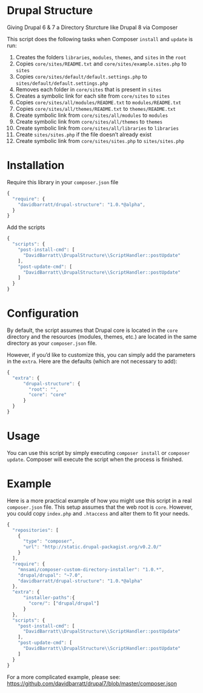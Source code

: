 Drupal Structure
================

Giving Drupal 6 &amp; 7 a Directory Sturcture like Drupal 8 via Composer

This script does the following tasks when Composer `install` and `update` is run:

1. Creates the folders `libraries`, `modules`, `themes`, and `sites` in the `root`
2. Copies `core/sites/README.txt` and `core/sites/example.sites.php` to `sites`
3. Copies `core/sites/default/default.settings.php` to `sites/default/default.settings.php`
4. Removes each folder in `core/sites` that is present in `sites`
5. Creates a symbolic link for each site from `core/sites` to `sites`
6. Copies `core/sites/all/modules/README.txt` to `modules/README.txt`
7. Copies `core/sites/all/themes/README.txt` to `themes/README.txt`
8. Create symbolic link from `core/sites/all/modules` to `modules`
9. Create symbolic link from `core/sites/all/themes` to `themes`
10. Create symbolic link from `core/sites/all/libraries` to `libraries`
11. Create `sites/sites.php` if the file doesn’t already exist
12. Create symbolic link from `core/sites/sites.php` to `sites/sites.php`

# Installation

Require this library in your `composer.json` file

```javascript
{
  "require": {
    "davidbarratt/drupal-structure": "1.0.*@alpha",
  }
}
```

Add the scripts

```javascript
{
  "scripts": {
    "post-install-cmd": [
      "DavidBarratt\\DrupalStructure\\ScriptHandler::postUpdate"
    ],
    "post-update-cmd": [
      "DavidBarratt\\DrupalStructure\\ScriptHandler::postUpdate"
    ]
  }
}
```

# Configuration
By default, the script assumes that Drupal core is located in the `core` directory and the resources (modules, themes, etc.) are located in the same directory as your `composer.json` file.

However, if you’d like to customize this, you can simply add the parameters in the `extra`. Here are the defaults (which are not necessary to add):

```javascript
{
  "extra": {
      "drupal-structure": {
        "root": "",
        "core": "core"
      }
  }
}
```

# Usage
You can use this script by simply executing `composer install` or `composer update`. Composer will execute the script when the process is finished.

# Example
Here is a more practical example of how you might use this script in a real `composer.json` file. This setup assumes that the web root is `core`. However, you could copy `index.php` and `.htaccess` and alter them to fit your needs.

```javascript
{
  "repositories": [
    {
      "type": "composer",
      "url": "http://static.drupal-packagist.org/v0.2.0/"
    }
  ],
  "require": {
    "mnsami/composer-custom-directory-installer": "1.0.*",
    "drupal/drupal": "~7.0",
    "davidbarratt/drupal-structure": "1.0.*@alpha"
  },
  "extra": {
      "installer-paths":{
        "core/": ["drupal/drupal"]
      }
  },
  "scripts": {
    "post-install-cmd": [
      "DavidBarratt\\DrupalStructure\\ScriptHandler::postUpdate"
    ],
    "post-update-cmd": [
      "DavidBarratt\\DrupalStructure\\ScriptHandler::postUpdate"
    ]
  }
}
```

For a more complicated example, please see:
https://github.com/davidbarratt/drupal7/blob/master/composer.json

